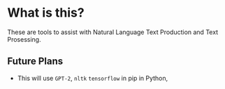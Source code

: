 # What is this?

These are tools to assist with Natural Language Text Production and Text Prosessing.

## Future Plans

- This will use ``GPT-2``, ``nltk`` ``tensorflow`` in pip in Python,

